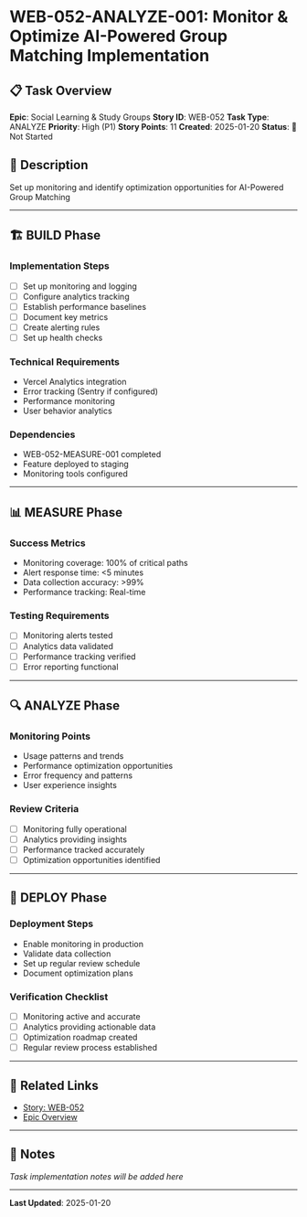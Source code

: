 # WEB-052-ANALYZE-001: Monitor & Optimize AI-Powered Group Matching Implementation

## 📋 Task Overview
**Epic**: Social Learning & Study Groups
**Story ID**: WEB-052
**Task Type**: ANALYZE
**Priority**: High (P1)
**Story Points**: 11
**Created**: 2025-01-20
**Status**: 🔴 Not Started

## 📝 Description
Set up monitoring and identify optimization opportunities for AI-Powered Group Matching

---

## 🏗️ BUILD Phase
### Implementation Steps
- [ ] Set up monitoring and logging
- [ ] Configure analytics tracking
- [ ] Establish performance baselines
- [ ] Document key metrics
- [ ] Create alerting rules
- [ ] Set up health checks

### Technical Requirements
- Vercel Analytics integration
- Error tracking (Sentry if configured)
- Performance monitoring
- User behavior analytics

### Dependencies
- WEB-052-MEASURE-001 completed
- Feature deployed to staging
- Monitoring tools configured

---

## 📊 MEASURE Phase
### Success Metrics
- Monitoring coverage: 100% of critical paths
- Alert response time: <5 minutes
- Data collection accuracy: >99%
- Performance tracking: Real-time

### Testing Requirements
- [ ] Monitoring alerts tested
- [ ] Analytics data validated
- [ ] Performance tracking verified
- [ ] Error reporting functional

---

## 🔍 ANALYZE Phase
### Monitoring Points
- Usage patterns and trends
- Performance optimization opportunities
- Error frequency and patterns
- User experience insights

### Review Criteria
- [ ] Monitoring fully operational
- [ ] Analytics providing insights
- [ ] Performance tracked accurately
- [ ] Optimization opportunities identified

---

## 🚀 DEPLOY Phase
### Deployment Steps
- Enable monitoring in production
- Validate data collection
- Set up regular review schedule
- Document optimization plans

### Verification Checklist
- [ ] Monitoring active and accurate
- [ ] Analytics providing actionable data
- [ ] Optimization roadmap created
- [ ] Regular review process established

---

## 🔗 Related Links
- [Story: WEB-052](../../../stories-by-epic/epic-06-social-learning-groups/WEB-052-ai-powered-group-matching.md)
- [Epic Overview](../../../stories-by-epic/epic-06-social-learning-groups/index.md)

---

## 📝 Notes
*Task implementation notes will be added here*

---
**Last Updated**: 2025-01-20